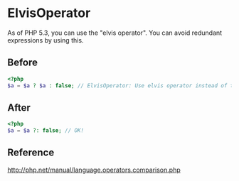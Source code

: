 # ElvisOperator

As of PHP 5.3, you can use the "elvis operator".
You can avoid redundant expressions by using this.

## Before

```php
<?php
$a = $a ? $a : false; // ElvisOperator: Use elvis operator instead of ternary operator.
```

## After

```php
<?php
$a = $a ?: false; // OK!
```

## Reference

http://php.net/manual/language.operators.comparison.php